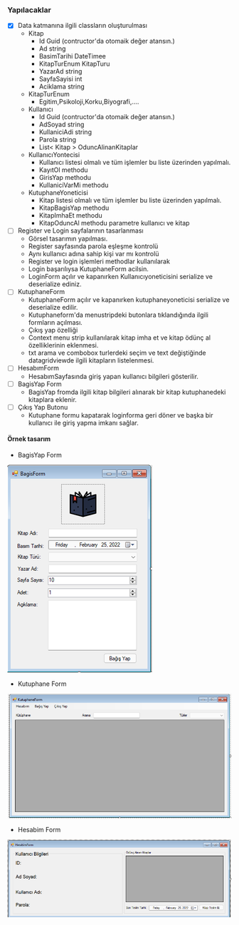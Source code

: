 ﻿### Yapılacaklar 
- [X] Data katmanına ilgili classların oluşturulması
	- Kitap
        - Id Guid (contructor'da otomaik değer atansın.)
        - Ad string
        - BasimTarihi DateTimee
        - KitapTurEnum KitapTuru
        - YazarAd string
        - SayfaSayisi int
        - Aciklama string
    - KitapTurEnum
        - Egitim,Psikoloji,Korku,Biyografi,....
    - Kullanıcı
        - Id Guid (contructor'da otomaik değer atansın.)
        - AdSoyad string
        - KullaniciAdi string
        - Parola string
        - List< Kitap > OduncAlinanKitaplar
    - KullanıcıYontecisi
        - Kullanıcı listesi olmalı ve tüm işlemler bu liste üzerinden yapılmalı.
        - KayıtOl methodu
        - GirisYap methodu
        - KullaniciVarMi methodu
    - KutuphaneYoneticisi
        - Kitap listesi olmalı ve tüm işlemler bu liste üzerinden yapılmalı.
        - KitapBagisYap methodu
        - KitapImhaEt methodu
        - KitapOduncAl methodu parametre kullanıcı ve kitap
- [ ] Register ve Login sayfalarının tasarlanması
    - Görsel tasarımın yapılması.
    - Register sayfasında parola eşleşme kontrolü
    - Aynı kullanıcı adına sahip kişi var mı kontrolü
    - Register ve login işlemleri methodlar kullanılarak
    - Login başarılıysa KutuphaneForm acilsin. 
    - LoginForm açılır ve kapanırken Kullanıcıyoneticisini serialize ve deserialize ediniz.
- [ ] KutuphaneForm
    - KutuphaneForm açılır ve kapanırken kutuphaneyoneticisi serialize ve deserialize edilir.
    - Kutuphaneform'da menustripdeki butonlara tıklandığında ilgili formların açılması.
    - Çıkış yap özelliği 
    - Context menu strip kullanılarak kitap imha et ve kitap ödünç al özelliklerinin eklenmesi.
    - txt arama ve combobox turlerdeki seçim ve text değiştiğinde datagridviewde ilgili kitapların listelenmesi.
- [ ] HesabımForm
    - HesabımSayfasında giriş yapan kullanıcı bilgileri gösterilir.
- [ ] BagisYap Form
    - BagisYap fromda ilgili kitap bilgileri alınarak bir kitap kutuphanedeki kitaplara eklenir.
- [ ] Çıkış Yap  Butonu
    - Kutuphane formu kapatarak loginforma geri döner ve başka bir kullanıcı ile giriş yapma imkanı sağlar.
 
#### Örnek tasarım
- BagisYap Form

![](./assets/bagisForm.png)

- Kutuphane Form

![](./assets/kutuphaneForm.png)

- Hesabim Form

![](./assets/hesabimForm.png)